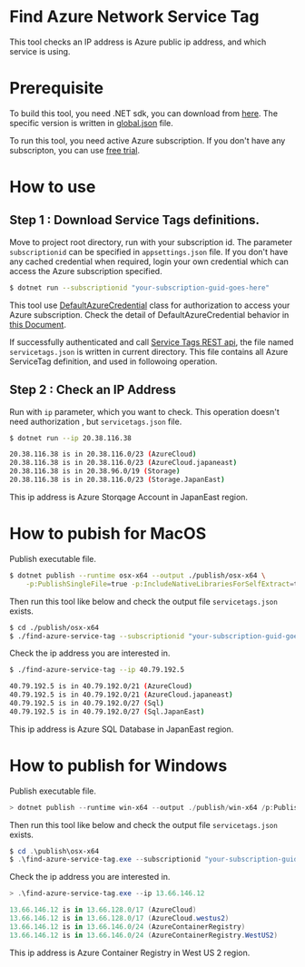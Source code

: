# Find Azure Network Service Tag

This tool checks an IP address is Azure public ip address, and which service is using.

# Prerequisite

To build this tool, you need .NET sdk, you can download from [here](https://dotnet.microsoft.com/download/dotnet/).
The specific version is written in [global.json](./global.json) file.

To run this tool, you need active Azure subscription.
If you don't have any subscripton, you can use [free trial](https://azure.microsoft.com/free/). 

# How to use

## Step 1 : Download Service Tags definitions.

Move to project root directory, run with your subscription id. 
The parameter `subscriptionid` can be specified in `appsettings.json` file.
If you don't have any cached credential when required, login your own credential which can access the Azure subscription specified.

```bash
$ dotnet run --subscriptionid "your-subscription-guid-goes-here"
```

This tool use [DefaultAzureCredential](https://docs.microsoft.com/en-us/dotnet/api/azure.identity.defaultazurecredential?view=azure-dotnet) class for authorization to access your Azure subscription.
Check the detail of DefaultAzureCredential behavior in [this Document](https://docs.microsoft.com/en-us/dotnet/api/overview/azure/identity-readme?view=azure-dotnet).

If successfully authenticated and call [Service Tags REST api](https://docs.microsoft.com/ja-jp/rest/api/virtualnetwork/servicetags/list), 
the file named `servicetags.json` is written in current directory. 
This file contains all Azure ServiceTag definition, and used in followoing operation.

## Step 2 : Check an IP Address 

Run with `ip` parameter, which you want to check.
This operation doesn't need authorization , but `servicetags.json` file.

```bash
$ dotnet run --ip 20.38.116.38

20.38.116.38 is in 20.38.116.0/23 (AzureCloud)
20.38.116.38 is in 20.38.116.0/23 (AzureCloud.japaneast)
20.38.116.38 is in 20.38.96.0/19 (Storage)
20.38.116.38 is in 20.38.116.0/23 (Storage.JapanEast)
```

This ip address is Azure Storqage Account in JapanEast region.

# How to pubish for MacOS

Publish executable file.

```bash
$ dotnet publish --runtime osx-x64 --output ./publish/osx-x64 \
    -p:PublishSingleFile=true -p:IncludeNativeLibrariesForSelfExtract=true
```

Then run this tool like below and check the output file `servicetags.json` exists.

```bash
$ cd ./publish/osx-x64
$ ./find-azure-service-tag --subscriptionid "your-subscription-guid-goes-here"
```

Check the ip address you are interested in.

```bash
$ ./find-azure-service-tag --ip 40.79.192.5

40.79.192.5 is in 40.79.192.0/21 (AzureCloud)
40.79.192.5 is in 40.79.192.0/21 (AzureCloud.japaneast)
40.79.192.5 is in 40.79.192.0/27 (Sql)
40.79.192.5 is in 40.79.192.0/27 (Sql.JapanEast)
```

This ip address is Azure SQL Database in JapanEast region.

# How to publish for Windows

Publish executable file.

```powershell
> dotnet publish --runtime win-x64 --output ./publish/win-x64 /p:PublishSingleFile=true /p:IncludeNativeLibrariesForSelfExtract=true
```

Then run this tool like below and check the output file `servicetags.json` exists.

```powershell
$ cd .\publish\osx-x64
$ .\find-azure-service-tag.exe --subscriptionid "your-subscription-guid-goes-here"
```

Check the ip address you are interested in.

```powershell
> .\find-azure-service-tag.exe --ip 13.66.146.12 

13.66.146.12 is in 13.66.128.0/17 (AzureCloud)
13.66.146.12 is in 13.66.128.0/17 (AzureCloud.westus2)
13.66.146.12 is in 13.66.146.0/24 (AzureContainerRegistry)
13.66.146.12 is in 13.66.146.0/24 (AzureContainerRegistry.WestUS2)
```

This ip address is Azure Container Registry in West US 2 region.

